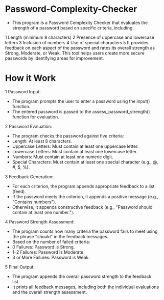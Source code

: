 # Password-Complexity-Checker
- This program is a Password Complexity Checker that evaluates the strength of a password based on specific criteria, including:

1 Length (minimum 8 characters)
2 Presence of uppercase and lowercase letters
3 Inclusion of numbers
4 Use of special characters
5 It provides feedback on each aspect of the password and rates its overall strength as Strong, Moderate, or Weak. This tool helps users create more secure passwords by identifying areas for improvement.

# How it Work
1 Password Input:
- The program prompts the user to enter a password using the input() function.
- The entered password is passed to the assess_password_strength() function for evaluation.

2 Password Evaluation:
- The program checks the password against five criteria:
- Length: At least 8 characters.
- Uppercase Letters: Must contain at least one uppercase letter.
- Lowercase Letters: Must contain at least one lowercase letter.
- Numbers: Must contain at least one numeric digit.
- Special Characters: Must contain at least one special character (e.g., @, #, $, %).

3 Feedback Generation:
- For each criterion, the program appends appropriate feedback to a list (feed).
- If the password meets the criterion, it appends a positive message (e.g., "Contains numbers").
- Otherwise, it appends constructive feedback (e.g., "Password should contain at least one number.").

4 Password Strength Assessment:
- The program counts how many criteria the password fails to meet using the phrase "should" in the feedback messages.
- Based on the number of failed criteria:
- 0 Failures: Password is Strong.
- 1–2 Failures: Password is Moderate.
- 3 or More Failures: Password is Weak.

5 Final Output:
- The program appends the overall password strength to the feedback list.
- It prints all feedback messages, including both the individual evaluations and the overall strength assessment.
  
